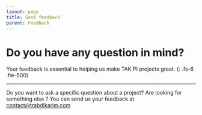 ```yaml
---
layout: page
title: Send feedback
parent: Feedback
---
```


# Do you have any question in mind?

Your feedback is essential to helping us make TAK PI projects great.
{: .fs-6 .fw-500}

---

Do you want to ask a specific question about a project? Are looking for something else ? You can send us your feedback at [contact@trabdlkarim.com](mailto:contact@trabdlkarim.com) 

